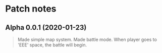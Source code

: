 # Patch notes
## Alpha 0.0.1 (2020-01-23)
> Made simple map system.
> Made battle mode.
> When player goes to 'EEE' space, the battle will begin.